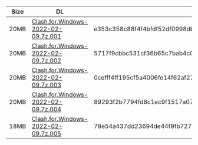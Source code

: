 |    Size   |     DL  | sha512sum |
|  ---  |  ---  |  ---  |
| 20MB | [Clash.for.Windows-2022-02-09.7z.001](https://cdn.jsdelivr.net/gh/appleians/cfw_intel@main/Clash.for.Windows-2022-02-09.7z.001) | e353c358c88f4f4bfdf52df0998db61849669d40763f989f38576e94d79e28c24b2b1d718b28f7d10836945caa11db3931c56b588f942d7f40fa41baf131921b |
| 20MB | [Clash.for.Windows-2022-02-09.7z.002](https://cdn.jsdelivr.net/gh/appleians/cfw_intel@main/Clash.for.Windows-2022-02-09.7z.002) | 5717f9cbbc531cf36b65c7bab4c04624d5e67e531508610737c1cf73f4a69fdfe773a6b55aa3ccf75a3792336dc8cdbe97f85e213f87081f762fc0d76d78c393 |
| 20MB | [Clash.for.Windows-2022-02-09.7z.003](https://cdn.jsdelivr.net/gh/appleians/cfw_intel@main/Clash.for.Windows-2022-02-09.7z.003) | 0cefff4ff195cf5a4006fe14f62af27cafc7cf0bde8ffd54bb5dbd0af2f09f1d5068f09c2b0d463ff5008066b047c046c4d27233d4e14cfaa44eaa9fd8a15255 |
| 20MB | [Clash.for.Windows-2022-02-09.7z.004](https://cdn.jsdelivr.net/gh/appleians/cfw_intel@main/Clash.for.Windows-2022-02-09.7z.004) | 89293f2b7794fd8c1ec9f1517a0789d5290582dd0971dfb54536e618a75d0cab7c1868fa58096d2b42c3857c9ff30ade0dfa36c192733aaaaddb9544d0fdf275 |
| 18MB | [Clash.for.Windows-2022-02-09.7z.005](https://cdn.jsdelivr.net/gh/appleians/cfw_intel@main/Clash.for.Windows-2022-02-09.7z.005) | 78e54a437dd23694de44f9fb7273638a8a0c651caa18fd425d56240a8f2ea8c5fcf7f2ad5d895d5c948aab0b6b95a49aeda30d7e5977b1f1c4343f668ced1ec0 |
